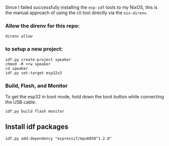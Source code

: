Since I failed successfully installing the `esp-idf` tools to my NixOS, this is the manual approach of using the cli tool directly via the `nix-direnv`.

### Allow the direnv for this repo:
```shell
direnv allow
```

### to setup a new project:
```shell
idf.py create-project speaker
chmod -R +rw speaker
cd speaker
idf.py set-target esp32s3
```

### Build, Flash, and Monitor
To get the esp32 in boot mode, hold down the boot button while connecting the USB cable.

```shell
idf.py build flash monitor
```

## Install idf packages

```shell
idf.py add-dependency "espressif/mpu6050^1.2.0"
```